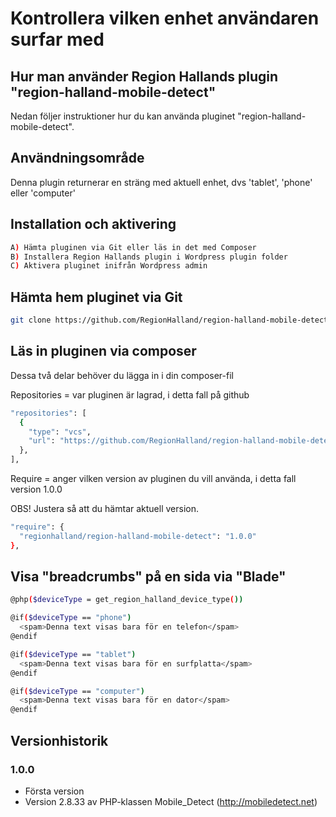# Kontrollera vilken enhet användaren surfar med

## Hur man använder Region Hallands plugin "region-halland-mobile-detect"

Nedan följer instruktioner hur du kan använda pluginet "region-halland-mobile-detect".


## Användningsområde

Denna plugin returnerar en sträng med aktuell enhet, dvs 'tablet', 'phone' eller 'computer'


## Installation och aktivering

```sh
A) Hämta pluginen via Git eller läs in det med Composer
B) Installera Region Hallands plugin i Wordpress plugin folder
C) Aktivera pluginet inifrån Wordpress admin
```


## Hämta hem pluginet via Git

```sh
git clone https://github.com/RegionHalland/region-halland-mobile-detect.git
```


## Läs in pluginen via composer

Dessa två delar behöver du lägga in i din composer-fil

Repositories = var pluginen är lagrad, i detta fall på github

```sh
"repositories": [
  {
    "type": "vcs",
    "url": "https://github.com/RegionHalland/region-halland-mobile-detect.git"
  },
],
```
Require = anger vilken version av pluginen du vill använda, i detta fall version 1.0.0

OBS! Justera så att du hämtar aktuell version.

```sh
"require": {
  "regionhalland/region-halland-mobile-detect": "1.0.0"
},
```


## Visa "breadcrumbs" på en sida via "Blade"

```sh
@php($deviceType = get_region_halland_device_type())

@if($deviceType == "phone")
  <spam>Denna text visas bara för en telefon</spam>
@endif

@if($deviceType == "tablet")
  <spam>Denna text visas bara för en surfplatta</spam>
@endif

@if($deviceType == "computer")
  <spam>Denna text visas bara för en dator</spam>
@endif
```


## Versionhistorik

### 1.0.0
- Första version
- Version 2.8.33 av PHP-klassen Mobile_Detect (http://mobiledetect.net) 